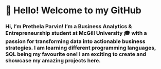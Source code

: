 # 👋 Hello! Welcome to my GitHub
###  Hi, I’m Prethela Parvin! I’m a Business Analytics & Entrepreneurship student at McGill University 🎓 with a passion for transforming data into actionable business strategies. I am learning different programming languages, SQL being my favourite one! I am exciting to create and showcase my amazing projects here.

<!--
**Prethela-Parvin/Prethela-Parvin** is a ✨ _special_ ✨ repository because its `README.md` (this file) appears on your GitHub profile.

Here are some ideas to get you started:


